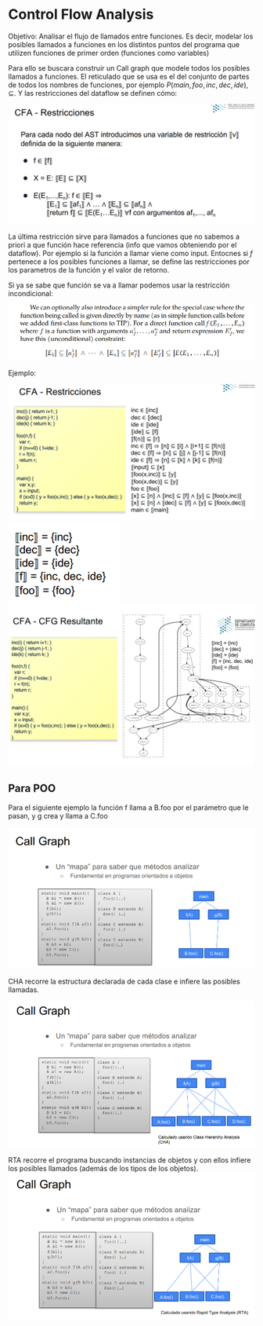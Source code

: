 # Control Flow Analysis

Objetivo: Analisar el flujo de llamados entre funciones. Es decir, modelar los posibles llamados a funciones en los distintos puntos del programa que utilizen funciones de primer orden (funciones como variables)

Para ello se buscara construir un Call graph que modele todos los posibles llamados a funciones. El reticulado que se usa es el del conjunto de partes de todos los nombres de funciones, por ejemplo $P(main, foo, inc, dec, ide), \subseteq$. Y las restricciones del dataflow se definen cómo:

![](cfa_restricciones.png)

La última restricción sirve para llamados a funciones que no sabemos a priori a que función hace referencia (info que vamos obteniendo por el dataflow). Por ejemplo si la función a llamar viene como input. Entocnes si $f$ pertenece a los posibles funciones a llamar, se define las restricciones por los parametros de la función y el valor de retorno.

Si ya se sabe que función se va a llamar podemos usar la restricción incondicional:

![](incondicional.png)

Ejemplo:

![](cfa_ejemplo.png)
![](cfa_solucion.png)
![](cfa_solucion_cfg.png)


## Para POO

Para el siguiente ejemplo la función f llama a B.foo por el parámetro que le pasan, y g crea y llama a C.foo

![](call_graph.png)

CHA recorre la estructura declarada de cada clase e infiere las posibles llamadas.

![](call_graph_cha.png)

RTA recorre el programa buscando instancias de objetos y con ellos infiere los posibles llamados (además de los tipos de los objetos).
![](call_graph_rta.png)

